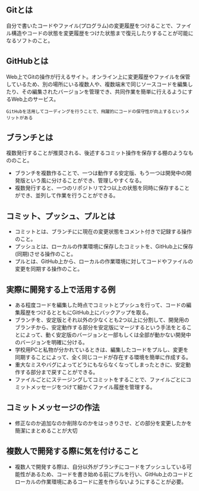 ## Gitとは
自分で書いたコードやファイル(プログラム)の変更履歴をつけることで、ファイル構造やコードの状態を変更履歴をつけた状態まで復元したりすることが可能になるソフトのこと。
## GitHubとは
Web上でGitの操作が行えるサイト。オンライン上に変更履歴やファイルを保管しているため、別の場所にいる複数人や、複数端末で同じソースコードを編集したり、その編集されたバージョンを管理でき、共同作業を簡単に行えるようにするWeb上のサービス。
```
GitHubを活用してコーディングを行うことで、飛躍的にコードの保守性が向上するというメリットがある
```
## ブランチとは
複数発行することが推奨される、後述するコミット操作を保存する棚のようなもののこと。
- ブランチを複数作ることで、一つは動作する安定版、もう一つは開発中の開発版という風に分けることができ、管理しやすくなる。
- 複数発行すると、一つのリポジトリで2つ以上の状態を同時に保存することができ、並列して作業を行うことができる。
## コミット、プッシュ、プルとは
- コミットとは、ブランチにに現在の変更状態をコメント付きで記録する操作のこと。
- プッシュとは、ローカルの作業環境に保存したコミットを、GitHub上に保存(同期)させる操作のこと。
- プルとは、GitHub上から、ローカルの作業環境に対してコードやファイルの変更を同期する操作のこと。

## 実際に開発する上で活用する例 
- ある程度コードを編集した時点でコミットとプッシュを行って、コードの編集履歴をつけるとともにGitHub上にバックアップを取る。
- ブランチを、安定版とそれ以外の少なくとも2つ以上に分割して、開発用のブランチから、安定動作する部分を安定版にマージするという手法をとることによって、動く安定版のバージョンと一部もしくは全部が動かない開発中のバージョンを明確に分ける。
- 学校用PCと私物が分かれているときは、編集したコードをプルし、変更を同期することによって、全く同じコードが存在する環境を簡単に作成する。
- 重大なミスやバグによってどうにもならなくなってしまったときに、安定動作する部分まで戻すことができる。
- ファイルごとにステージングしてコミットをすることで、ファイルごとにコミットメッセージをつけて細かくファイル履歴を管理する。
## コミットメッセージの作法
- 修正なのか追加なのか削除なのかをはっきりさせ、どの部分を変更したかを簡潔にまとめることが大切
## 複数人で開発する際に気を付けること
- 複数人で開発する際は、自分以外がブランチにコードをプッシュしている可能性があるため、コードを書き始める前にプルを行い、GitHub上のコードとローカルの作業環境にあるコードに差を作らないようにすることが必要。